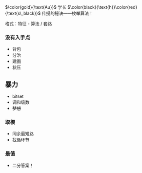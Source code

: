 $\color{gold}{\text{Au}}$ 学长 $\color{black}{\text{h}}\color{red}{\text{s\_black}}$ 传授的秘诀——枚举算法！

格式：特征 - 算法 / 套路

### 没有入手点

- 背包
- 分治
- 建图
- 状压

## 暴力

- bitset
- 调和级数
- ~~梦想~~

### 取模

- 同余最短路
- 找循环节

### 最值

- 二分答案！

